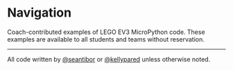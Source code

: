 # Navigation

Coach-contributed examples of LEGO EV3 MicroPython code. These examples are available to all students and teams without reservation. 

---

All code written by [@seantibor](https://github.com/seantibor) or [@kellypared](https://github.com/kellypared) unless otherwise noted. 